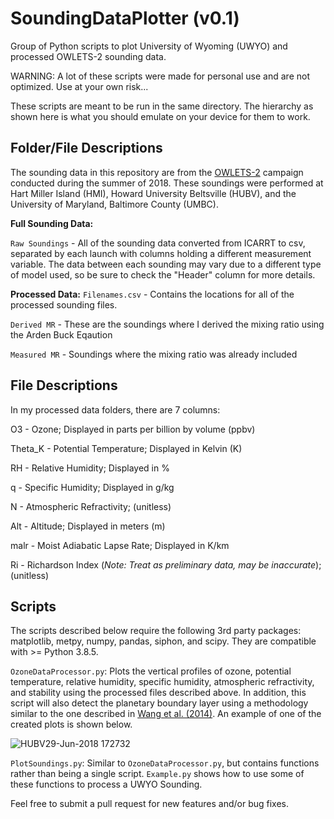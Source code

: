 # SoundingDataPlotter (v0.1)
Group of Python scripts to plot University of Wyoming (UWYO) and processed OWLETS-2 sounding data.

WARNING: A lot of these scripts were made for personal use and are not optimized. Use at your own risk...

These scripts are meant to be run in the same directory. The hierarchy as shown here is what you should emulate on your device for them to work.

## Folder/File Descriptions
The sounding data in this repository are from the [OWLETS-2](https://www-air.larc.nasa.gov/cgi-bin/ArcView/owlets.2018?SONDE=1) campaign conducted during the summer of 2018. These soundings were performed at Hart Miller Island (HMI), Howard University Beltsville (HUBV), and the University of Maryland, Baltimore County (UMBC).

**Full Sounding Data:**

`Raw Soundings` - All of the sounding data converted from ICARRT to csv, separated by each launch with columns holding a different measurement variable. The data between each sounding may vary due to a different type of model used, so be sure to check the "Header" column for more details.

**Processed Data:**
`Filenames.csv` - Contains the locations for all of the processed sounding files.

`Derived MR` - These are the soundings where I derived the mixing ratio using the Arden Buck Eqaution

`Measured MR` - Soundings where the mixing ratio was already included

## File Descriptions

In my processed data folders, there are 7 columns:

O3 - Ozone; Displayed in parts per billion by volume (ppbv)

Theta_K - Potential Temperature; Displayed in Kelvin (K)

RH - Relative Humidity; Displayed in %

q - Specific Humidity; Displayed in g/kg

N - Atmospheric Refractivity; (unitless)

Alt - Altitude; Displayed in meters (m)

malr - Moist Adiabatic Lapse Rate; Displayed in K/km

Ri - Richardson Index (*Note: Treat as preliminary data, may be inaccurate*); (unitless)

## Scripts
The scripts described below require the following 3rd party packages: matplotlib, metpy, numpy, pandas, siphon, and scipy. They are compatible with >= Python 3.8.5.

`OzoneDataProcessor.py`: Plots the vertical profiles of ozone, potential temperature, relative humidity, specific humidity, atmospheric refractivity, and stability using the processed files described above. In addition, this script will also detect the planetary boundary layer using a methodology similar to the one described in [Wang et al. (2014)](https://amt.copernicus.org/articles/7/1701/2014/amt-7-1701-2014.pdf). 
An example of one of the created plots is shown below.

![HUBV29-Jun-2018 172732](https://user-images.githubusercontent.com/94017926/141014186-5fe346dd-ec26-4ad8-a1fe-d188bd487da8.jpg)

`PlotSoundings.py`: Similar to `OzoneDataProcessor.py`, but contains functions rather than being a single script. `Example.py` shows how to use some of these functions to process a UWYO Sounding.

Feel free to submit a pull request for new features and/or bug fixes.
